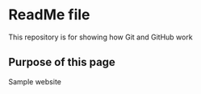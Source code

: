# ReadMe file

This repository is for showing how Git and GitHub work

## Purpose of this page

Sample website 